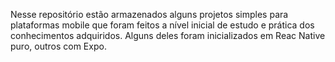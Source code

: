 Nesse repositório estão armazenados alguns projetos simples para plataformas mobile que foram feitos a nível inicial de estudo e prática dos conhecimentos adquiridos. Alguns deles foram inicializados em Reac Native puro, outros com Expo.
